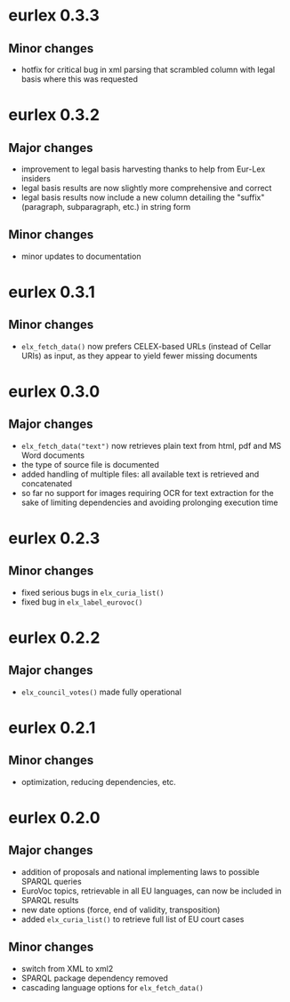 # eurlex 0.3.3

## Minor changes

- hotfix for critical bug in xml parsing that scrambled column with legal basis where this was requested

# eurlex 0.3.2

## Major changes

- improvement to legal basis harvesting thanks to help from Eur-Lex insiders
- legal basis results are now slightly more comprehensive and correct
- legal basis results now include a new column detailing the "suffix" (paragraph, subparagraph, etc.) in string form

## Minor changes

- minor updates to documentation

# eurlex 0.3.1

## Minor changes

- `elx_fetch_data()` now prefers CELEX-based URLs (instead of Cellar URIs) as input, as they appear to yield fewer missing documents

# eurlex 0.3.0

## Major changes

- `elx_fetch_data("text")` now retrieves plain text from html, pdf and MS Word documents
- the type of source file is documented
- added handling of multiple files: all available text is retrieved and concatenated
- so far no support for images requiring OCR for text extraction for the sake of limiting dependencies and avoiding prolonging execution time

# eurlex 0.2.3

## Minor changes

- fixed serious bugs in `elx_curia_list()`
- fixed bug in `elx_label_eurovoc()`

# eurlex 0.2.2

## Major changes

- `elx_council_votes()` made fully operational

# eurlex 0.2.1

## Minor changes

- optimization, reducing dependencies, etc.

# eurlex 0.2.0

## Major changes

- addition of proposals and national implementing laws to possible SPARQL queries
- EuroVoc topics, retrievable in all EU languages, can now be included in SPARQL results
- new date options (force, end of validity, transposition)
- added `elx_curia_list()` to retrieve full list of EU court cases

## Minor changes

- switch from XML to xml2
- SPARQL package dependency removed
- cascading language options for `elx_fetch_data()`
